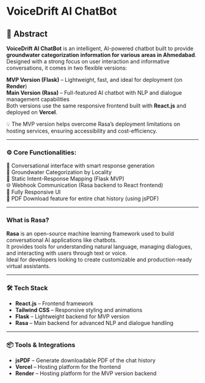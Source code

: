 # VoiceDrift AI ChatBot 
## 📌 Abstract  
**VoiceDrift AI ChatBot** is an intelligent, AI-powered chatbot built to provide **groundwater categorization information for various areas in Ahmedabad**. Designed with a strong focus on user interaction and informative conversations, it comes in two flexible versions:

**MVP Version (Flask)** – Lightweight, fast, and ideal for deployment (on **Render**)  
**Main Version (Rasa)** – Full-featured AI chatbot with NLP and dialogue management capabilities  
Both versions use the same responsive frontend built with **React.js** and deployed on **Vercel**.

💡 The MVP version helps overcome Rasa’s deployment limitations on hosting services, ensuring accessibility and cost-efficiency.

---

### ⚙️ Core Functionalities:
💬 Conversational interface with smart response generation  
📍 Groundwater Categorization by Locality  
🔁 Static Intent-Response Mapping (Flask MVP)  
🌐 Webhook Communication (Rasa backend to React frontend)  
📱 Fully Responsive UI  
📄 PDF Download feature for entire chat history (using jsPDF)

---

### What is Rasa?  
**Rasa** is an open-source machine learning framework used to build conversational AI applications like chatbots.  
It provides tools for understanding natural language, managing dialogues, and interacting with users through text or voice.  
Ideal for developers looking to create customizable and production-ready virtual assistants.

---

### 🛠 Tech Stack

- **React.js** – Frontend framework  
- **Tailwind CSS** – Responsive styling and animations
- **Flask** – Lightweight backend for MVP version  
- **Rasa** – Main backend for advanced NLP and dialogue handling  

---

### 📦 Tools & Integrations

- **jsPDF** – Generate downloadable PDF of the chat history  
- **Vercel** – Hosting platform for the frontend  
- **Render** – Hosting platform for the MVP version backend  



